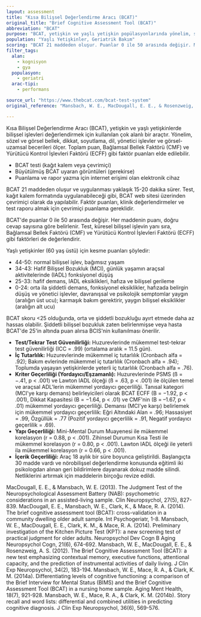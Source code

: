 ```yaml
---
layout: assessment
title: "Kısa Bilişsel Değerlendirme Aracı (BCAT)"
original_title: "Brief Cognitive Assessment Tool (BCAT)"
abbreviation: "BCAT"
purpose: "BCAT, yetişkin ve yaşlı yetişkin popülasyonlarında yönelim, sözel hatırlama, görsel tanıma, görsel hatırlama, dikkat, soyutlama, dil, yönetici işlevler ve görsel-uzamsal işlemlemeyi değerlendiren çok alanlı bir bilişsel araçtır."
population: "Yaşlı Yetişkinler, Geriatrik Bakım"
scoring: "BCAT 21 maddeden oluşur. Puanlar 0 ile 50 arasında değişir. Madde düzeyindeki puanlar doğru yanıtlarla belirlenir. Küresel bilişsel işlevi, Bağlamsal Bellek Faktörünü (CMF) ve Yürütücü Kontrol İşlevleri Faktörünü (ECFF) değerlendirmek için toplam puan üretir."
filter_tags:
  alan:
    - kognisyon
    - gya
  populasyon:
    - geriatri
  arac-tipi:
    - performans

source_url: "https://www.thebcat.com/bcat-test-system"
original_reference: "Mansbach, W. E., MacDougall, E. E., & Rosenzweig, A. S. (2012). The Brief Cognitive Assessment Tool (BCAT): a new test emphasizing contextual memory, executive functions, attentional capacity, and the prediction of instrumental activities of daily living. J Clin Exp Neuropsychol, 34(2), 183-194."

---
```



Kısa Bilişsel Değerlendirme Aracı (BCAT), yetişkin ve yaşlı yetişkinlerde bilişsel işlevleri değerlendirmek için kullanılan çok alanlı bir araçtır. Yönelim, sözel ve görsel bellek, dikkat, soyutlama, dil, yönetici işlevler ve görsel-uzamsal becerileri ölçer. Toplam puan, Bağlamsal Bellek Faktörü (CMF) ve Yürütücü Kontrol İşlevleri Faktörü (ECFF) gibi faktör puanları elde edilebilir.


*   BCAT testi (kağıt kalem veya çevrimiçi)
*   Büyütülmüş BCAT uyaran görüntüleri (gerekirse)
*   Puanlama ve rapor yazma için internet erişimi olan elektronik cihaz


BCAT 21 maddeden oluşur ve uygulanması yaklaşık 15-20 dakika sürer. Test, kağıt kalem formatında uygulanabileceği gibi, BCAT web sitesi üzerinden çevrimiçi olarak da yapılabilir. Faktör puanları, klinik değerlendirmeler ve test raporu almak için çevrimiçi puanlama gereklidir.


BCAT'de puanlar 0 ile 50 arasında değişir. Her maddenin puanı, doğru cevap sayısına göre belirlenir. Test, küresel bilişsel işlevin yanı sıra, Bağlamsal Bellek Faktörü (CMF) ve Yürütücü Kontrol İşlevleri Faktörü (ECFF) gibi faktörleri de değerlendirir.


Yaşlı yetişkinler (60 yaş üstü) için kesme puanları şöyledir:

*   44-50: normal bilişsel işlev, bağımsız yaşam
*   34-43: Hafif Bilişsel Bozukluk (MCI), günlük yaşamın araçsal aktivitelerinde (IADL) fonksiyonel düşüş
*   25-33: hafif demans, IADL eksiklikleri, hafıza ve bilişsel gerileme
*   0-24: orta ila şiddetli demans, fonksiyonel eksiklikler, hafızada belirgin düşüş ve yönetici işlevler, davranışsal ve psikolojik semptomlar yaygın (aralığın üst ucu); karmaşık bakım gerektirir, yaygın bilişsel eksiklikler (aralığın alt ucu)

BCAT skoru <25 olduğunda, orta ve şiddetli bozukluğu ayırt etmede daha az hassas olabilir. Şiddetli bilişsel bozukluk zaten belirlenmişse veya hasta BCAT'de 25'in altında puan alırsa BCIS'nin kullanılması önerilir.


*   **Test/Tekrar Test Güvenilirliği:** Huzurevlerinde mükemmel test-tekrar test güvenilirliği (ICC = .99) (ortalama aralık = 11.5 gün).
*   **İç Tutarlılık:** Huzurevlerinde mükemmel iç tutarlılık (Cronbach alfa = .92); Bakım evlerinde mükemmel iç tutarlılık (Cronbach alfa = .94); Toplumda yaşayan yetişkinlerde yeterli iç tutarlılık (Cronbach alfa = .76).
*   **Kriter Geçerliliği (Yordayıcı/Eşzamanlı):** Huzurevlerinde PSMS (ß = −.41, p < .001) ve Lawton IADL ölçeği (ß = .63, p < .001) ile ölçülen temel ve araçsal ADL'lerin mükemmel yordayıcı geçerliliği. Tanısal kategori (MCI'ye karşı demans) belirleyicileri olarak BCAT ECFF (B = −1.92, p < .001), Dikkat Kapasitesi (B = −1.64, p < .01) ve CMF'nin (B = –1.67, p < .01) mükemmel yordayıcı geçerliliği. Demansı (MCI'ye karşı) belirlemek için mükemmel yordayıcı geçerlilik: Eğri Altındaki Alan = .96; Hassasiyet = .99, Özgüllük = .77 (Pozitif yordayıcı geçerlilik = .91, Negatif yordayıcı geçerlilik = .69).
*   **Yapı Geçerliliği:** Mini-Mental Durum Muayenesi ile mükemmel korelasyon (r = 0.88, p < .001). Zihinsel Durumun Kısa Testi ile mükemmel korelasyon (r = 0.80, p < .001). Lawton IADL ölçeği ile yeterli ila mükemmel korelasyon (r = 0.66, p < .001).
*   **İçerik Geçerliliği:** Araç 18 aylık bir süre boyunca geliştirildi. Başlangıçta 30 madde vardı ve nörobilişsel değerlendirme konusunda eğitimli iki psikologdan alınan geri bildirimlere dayanarak dokuz madde silindi. Netliklerini artırmak için maddelerin birçoğu revize edildi.


MacDougall, E. E., & Mansbach, W. E. (2013). The Judgment Test of the Neuropsychological Assessment Battery (NAB): psychometric considerations in an assisted-living sample. Clin Neuropsychol, 27(5), 827-839.
MacDougall, E. E., Mansbach, W. E., Clark, K., & Mace, R. A. (2014). The brief cognitive assessment tool (BCAT): cross-validation in a community dwelling older adult sample. Int Psychogeriatr, 1-8.
Mansbach, W. E., MacDougall, E. E., Clark, K. M., & Mace, R. A. (2014). Preliminary investigation of the Kitchen Picture Test (KPT): a new screening test of practical judgment for older adults. Neuropsychol Dev Cogn B Aging Neuropsychol Cogn, 21(6), 674-692.
Mansbach, W. E., MacDougall, E. E., & Rosenzweig, A. S. (2012). The Brief Cognitive Assessment Tool (BCAT): a new test emphasizing contextual memory, executive functions, attentional capacity, and the prediction of instrumental activities of daily living. J Clin Exp Neuropsychol, 34(2), 183-194.
Mansbach, W. E., Mace, R. A., & Clark, K. M. (2014a). Differentiating levels of cognitive functioning: a comparison of the Brief Interview for Mental Status (BIMS) and the Brief Cognitive Assessment Tool (BCAT) in a nursing home sample. Aging Ment Health, 18(7), 921-928.
Mansbach, W. E., Mace, R. A., & Clark, K. M. (2014b). Story recall and word lists: differential and combined utilities in predicting cognitive diagnosis. J Clin Exp Neuropsychol, 36(6), 569-576.
```